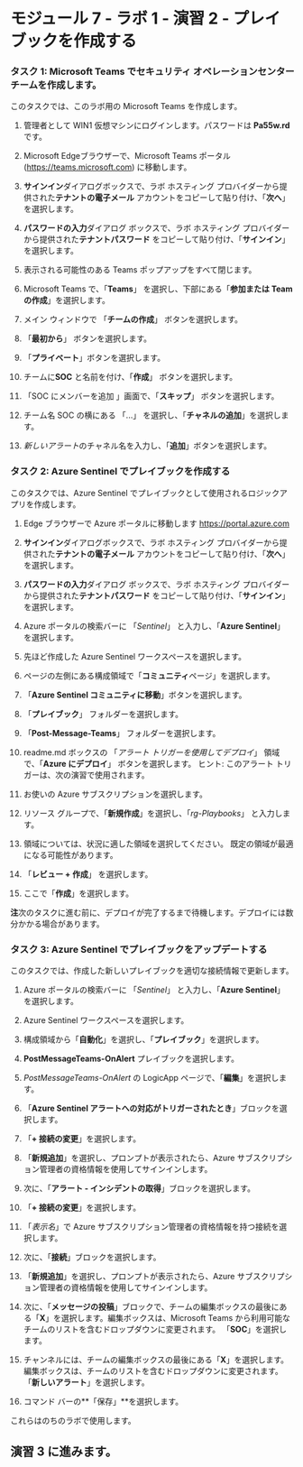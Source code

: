 ﻿# モジュール 7 - ラボ 1 - 演習 2 - プレイブックを作成する

### タスク 1: Microsoft Teams でセキュリティ オペレーションセンター チームを作成します。

このタスクでは、このラボ用の Microsoft Teams を作成します。

1. 管理者として WIN1 仮想マシンにログインします。パスワードは **Pa55w.rd** です。  

2. Microsoft Edgeブラウザーで、Microsoft Teams ポータル (https://teams.microsoft.com) に移動します。

3. **サインイン**ダイアログボックスで、ラボ ホスティング プロバイダーから提供された**テナントの電子メール** アカウントをコピーして貼り付け、「**次へ**」を選択します。

4. **パスワードの入力**ダイアログ ボックスで、ラボ ホスティング プロバイダーから提供された**テナントパスワード** をコピーして貼り付け、「**サインイン**」を選択します。

5. 表示される可能性のある Teams ポップアップをすべて閉じます。

6. Microsoft Teams で、「**Teams**」 を選択し、下部にある「**参加または Team の作成**」を選択します。

7. メイン ウィンドウで 「**チームの作成**」 ボタンを選択します。

8. 「**最初から**」 ボタンを選択します。

9. 「**プライベート**」ボタンを選択します。

10. チームに**SOC** と名前を付け、「**作成**」 ボタンを選択します。

11. 「SOC にメンバーを追加 」画面で、「**スキップ**」 ボタンを選択します。 

12. チーム名 SOC の横にある 「...」 を選択し、「**チャネルの追加**」を選択します。

13. *新しいアラート*のチャネル名を入力し、「**追加**」ボタンを選択します。

### タスク 2: Azure Sentinel でプレイブックを作成する

このタスクでは、Azure Sentinel でプレイブックとして使用されるロジックアプリを作成します。

1. Edge ブラウザーで Azure ポータルに移動します https://portal.azure.com

2. **サインイン**ダイアログボックスで、ラボ ホスティング プロバイダーから提供された**テナントの電子メール** アカウントをコピーして貼り付け、「**次へ**」を選択します。

3. **パスワードの入力**ダイアログ ボックスで、ラボ ホスティング プロバイダーから提供された**テナントパスワード** をコピーして貼り付け、「**サインイン**」を選択します。

4. Azure ポータルの検索バーに 「*Sentinel*」 と入力し、「**Azure Sentinel**」 を選択します。

5. 先ほど作成した Azure Sentinel ワークスペースを選択します。

6. ページの左側にある構成領域で「**コミュニティ**ページ」を選択します。

7. 「**Azure Sentinel コミュニティに移動**」ボタンを選択します。

8. 「**プレイブック**」 フォルダーを選択します。

9. 「**Post-Message-Teams**」 フォルダーを選択します。

10. readme.md ボックスの 「*アラート トリガーを使用してデプロイ*」 領域で、「**Azure にデプロイ**」 ボタンを選択します。  ヒント: このアラート トリガーは、次の演習で使用されます。

11. お使いの Azure サブスクリプションを選択します。

12. リソース グループで、「**新規作成**」を選択し、「*rg-Playbooks*」 と入力します。

13. 領域については、状況に適した領域を選択してください。  既定の領域が最適になる可能性があります。

14.  「**レビュー + 作成**」 を選択します。

15. ここで「**作成**」を選択します。

**注**次のタスクに進む前に、デプロイが完了するまで待機します。デプロイには数分かかる場合があります。

### タスク 3: Azure Sentinel でプレイブックをアップデートする

このタスクでは、作成した新しいプレイブックを適切な接続情報で更新します。

1. Azure ポータルの検索バーに 「*Sentinel*」 と入力し、「**Azure Sentinel**」 を選択します。

2. Azure Sentinel ワークスペースを選択します。

3. 構成領域から「**自動化**」を選択し、「**プレイブック**」を選択します。

4. **PostMessageTeams-OnAlert** プレイブックを選択します。

5. *PostMessageTeams-OnAlert* の LogicApp ページで、「**編集**」を選択します。

6. 「**Azure Sentinel アラートへの対応がトリガーされたとき**」ブロックを選択します。

7. 「**+ 接続の変更**」を選択します。

8. 「**新規追加**」を選択し、プロンプトが表示されたら、Azure サブスクリプション管理者の資格情報を使用してサインインします。

9. 次に、「**アラート - インシデントの取得**」ブロックを選択します。

10. 「**+ 接続の変更**」を選択します。

11. 「*表示名*」で Azure サブスクリプション管理者の資格情報を持つ接続を選択します。

12. 次に、「**接続**」ブロックを選択します。

13. 「**新規追加**」を選択し、プロンプトが表示されたら、Azure サブスクリプション管理者の資格情報を使用してサインインします。

14. 次に、「**メッセージの投稿**」ブロックで、チームの編集ボックスの最後にある「**X**」を選択します。編集ボックスは、Microsoft Teams から利用可能なチームのリストを含むドロップダウンに変更されます。  「**SOC**」を選択します。

15. チャンネルには、チームの編集ボックスの最後にある「**X**」を選択します。  編集ボックスは、チームのリストを含むドロップダウンに変更されます。「**新しいアラート**」を選択します。

16. コマンド バーの**「保存」**を選択します。

これらはのちのラボで使用します。

## 演習 3 に進みます。
